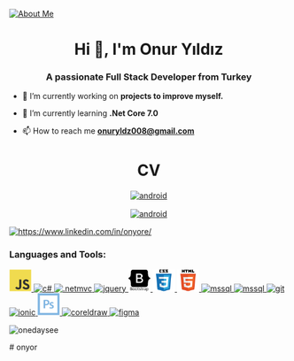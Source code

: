 <a href="https://codesandbox.io/s/onedayseeinfo-l20icm">![About Me](https://github.com/onyor/onyore/blob/master/onyore.gif)</a>

<h1 align="center">Hi 👋, I'm Onur Yıldız</h1>
<h3 align="center">A passionate Full Stack Developer from Turkey</h3>

- 🔭 I’m currently working on **projects to improve myself.**

- 🌱 I’m currently learning **.Net Core 7.0**

- 📫 How to reach me **onuryldz008@gmail.com**

<h1 align="center"> CV </h1>


<p align="center">
<a href="https://drive.google.com/file/d/19Na3u-3mmuS46gDd3nGdkzxEz3v7_YcE/view?usp=sharing" target="_blank" rel="noreferrer"> <img  align="center" src="https://www.linkpicture.com/q/cv_2.png" alt="android" width="100" height="150"/> </a>
</p>



<p align="center">
<a href="https://drive.google.com/file/d/1hZKJnC-dAue4_miVaXw7vjv3maPa6gOY/view?usp=sharing" target="_blank" rel="noreferrer"> <img  align="center" src="https://lh3.googleusercontent.com/pw/AM-JKLWSDx-mgBZ7wLXaSI4oG_UzR3N_AwKSbn2X3SrwTHitrAXzXF5yIRju1tHkoH-r6bBfglUSymZGuV8V2cU0Rp6m_X0cs2Yh2uPaWhMVFzNCjlthP_39awIKE122UytadQk94CTuewnOp-v84XkDPhUKAg=w471-h665-no" alt="android" width="100" height="150"/> </a>
</p>

<p align="left">
<a href="https://www.linkedin.com/in/onyore/" target="blank"> <img align="center" src="https://raw.githubusercontent.com/rahuldkjain/github-profile-readme-generator/master/src/images/icons/Social/linked-in-alt.svg" alt="https://www.linkedin.com/in/onyore/" height="30" width="40" /></a>
</p>


<h3 align="left">Languages and Tools:</h3>
<p align="left">   <a href="https://developer.mozilla.org/en-US/docs/Web/JavaScript" target="_blank" rel="noreferrer"> <img src="https://raw.githubusercontent.com/devicons/devicon/master/icons/javascript/javascript-original.svg" alt="javascript" width="40" height="40"/> </a> <a href="https://learn.microsoft.com/en-us/dotnet/csharp/" target="_blank" rel="noreferrer"> <img src="https://static.cdnlogo.com/logos/c/27/c.svg" alt="c#" width="40" height="40"/> </a> <a href="https://learn.microsoft.com/en-us/dotnet/csharp/" target="_blank" rel="noreferrer"> <img src="http://www.santiagomontesinos.com/content/images/2016/03/netlogo.png" alt=".netmvc" width="40" height="40"/> </a> <a href="https://jquery.com/" target="_blank" rel="noreferrer"> <img src="https://uxwing.com/wp-content/themes/uxwing/download/brands-and-social-media/jquery-icon.svg" alt="jquery" width="40" height="40"/> </a> <a href="https://getbootstrap.com" target="_blank" rel="noreferrer"> <img src="https://raw.githubusercontent.com/devicons/devicon/master/icons/bootstrap/bootstrap-plain-wordmark.svg" alt="bootstrap" width="40" height="40"/> </a> <a href="https://www.w3schools.com/css/" target="_blank" rel="noreferrer"> <img src="https://raw.githubusercontent.com/devicons/devicon/master/icons/css3/css3-original-wordmark.svg" alt="css3" width="40" height="40"/> </a>   <a href="https://www.w3.org/html/" target="_blank" rel="noreferrer"> <img src="https://raw.githubusercontent.com/devicons/devicon/master/icons/html5/html5-original-wordmark.svg" alt="html5" width="40" height="40"/> </a> <a href="https://www.postgresql.org/" target="_blank" rel="noreferrer"> <img src="https://www.postgresql.org/media/img/about/press/elephant.png" alt="mssql" width="40" height="40"/> </a>  <a href="https://www.microsoft.com/tr-tr/sql-server/sql-server-downloads" target="_blank" rel="noreferrer"> <img src="https://www.svgrepo.com/show/303229/microsoft-sql-server-logo.svg" alt="mssql" width="40" height="40"/> </a> <a href="https://git-scm.com/" target="_blank" rel="noreferrer"> <img src="https://www.vectorlogo.zone/logos/git-scm/git-scm-icon.svg" alt="git" width="40" height="40"/> </a>  <a href="https://ionicframework.com" target="_blank" rel="noreferrer"> <img src="https://upload.wikimedia.org/wikipedia/commons/d/d1/Ionic_Logo.svg" alt="ionic" width="40" height="40"/> </a><a href="https://www.photoshop.com/en" target="_blank" rel="noreferrer"> <img src="https://raw.githubusercontent.com/devicons/devicon/master/icons/photoshop/photoshop-line.svg" alt="photoshop" width="40" height="40"/> </a> <a href="https://www.coreldraw.com/en/" target="_blank" rel="noreferrer"> <img src="https://cdn.worldvectorlogo.com/logos/coreldraw.svg" alt="coreldraw" width="40" height="40"/> </a> <a href="https://www.figma.com/" target="_blank" rel="noreferrer"> <img src="https://www.vectorlogo.zone/logos/figma/figma-icon.svg" alt="figma" width="40" height="40"/> </a> </p>

<p><img align="center" src="https://github-readme-stats.vercel.app/api/top-langs?username=onedaysee&show_icons=true&locale=en&layout=compact" alt="onedaysee" /></p>
# onyor
